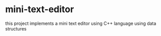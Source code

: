# mini-text-editor
this project implements a mini text editor using C++ language using data structures 
